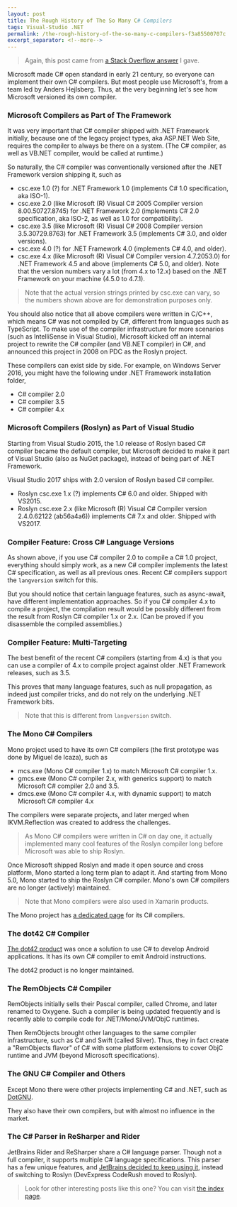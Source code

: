 ```yaml
---
layout: post
title: The Rough History of The So Many C# Compilers
tags: Visual-Studio .NET
permalink: /the-rough-history-of-the-so-many-c-compilers-f3a85500707c
excerpt_separator: <!--more-->
---
```


> Again, this post came from [a Stack Overflow answer](https://stackoverflow.com/questions/22814922/difference-between-c-sharp-compiler-version-and-language-version/46995130#46995130) I gave.

Microsoft made C# open standard in early 21 century, so everyone can implement their own C# compilers. But most people use Microsoft's, from a team led by Anders Hejlsberg. Thus, at the very beginning let's see how Microsoft versioned its own compiler.
<!--more-->

### Microsoft Compilers as Part of The Framework
It was very important that C# compiler shipped with .NET Framework initially, because one of the legacy project types, aka ASP.NET Web Site, requires the compiler to always be there on a system. (The C# compiler, as well as VB.NET compiler, would be called at runtime.)

So naturally, the C# compiler was conventionally versioned after the .NET Framework version shipping it, such as

* csc.exe 1.0 (?) for .NET Framework 1.0 (implements C# 1.0 specification, aka ISO-1).
* csc.exe 2.0 (like Microsoft (R) Visual C# 2005 Compiler version 8.00.50727.8745) for .NET Framework 2.0 (implements C# 2.0 specification, aka ISO-2, as well as 1.0 for compatibility).
* csc.exe 3.5 (like Microsoft (R) Visual C# 2008 Compiler version 3.5.30729.8763) for .NET Framework 3.5 (implements C# 3.0, and older versions).
* csc.exe 4.0 (?) for .NET Framework 4.0 (implements C# 4.0, and older).
* csc.exe 4.x (like Microsoft (R) Visual C# Compiler version 4.7.2053.0) for .NET Framework 4.5 and above (implements C# 5.0, and older). Note that the version numbers vary a lot (from 4.x to 12.x) based on the .NET Framework on your machine (4.5.0 to 4.7.1).

> Note that the actual version strings printed by csc.exe can vary, so the numbers shown above are for demonstration purposes only.

You should also notice that all above compilers were written in C/C++, which means C# was not compiled by C#, different from languages such as TypeScript. To make use of the compiler infrastructure for more scenarios (such as IntelliSense in Visual Studio), Microsoft kicked off an internal project to rewrite the C# compiler (and VB.NET compiler) in C#, and announced this project in 2008 on PDC as the Roslyn project.

These compilers can exist side by side. For example, on Windows Server 2016, you might have the following under .NET Framework installation folder,

* C# compiler 2.0
* C# compiler 3.5
* C# compiler 4.x

### Microsoft Compilers (Roslyn) as Part of Visual Studio
Starting from Visual Studio 2015, the 1.0 release of Roslyn based C# compiler became the default compiler, but Microsoft decided to make it part of Visual Studio (also as NuGet package), instead of being part of .NET Framework.

Visual Studio 2017 ships with 2.0 version of Roslyn based C# compiler.

* Roslyn csc.exe 1.x (?) implements C# 6.0 and older. Shipped with VS2015.
* Roslyn csc.exe 2.x (like Microsoft (R) Visual C# Compiler version 2.4.0.62122 (ab56a4a6)) implements C# 7.x and older. Shipped with VS2017.

### Compiler Feature: Cross C# Language Versions
As shown above, if you use C# compiler 2.0 to compile a C# 1.0 project, everything should simply work, as a new C# compiler implements the latest C# specification, as well as all previous ones. Recent C# compilers support the `langversion` switch for this.

But you should notice that certain language features, such as async-await, have different implementation approaches. So if you C# compiler 4.x to compile a project, the compilation result would be possibly different from the result from Roslyn C# compiler 1.x or 2.x. (Can be proved if you disassemble the compiled assemblies.)

### Compiler Feature: Multi-Targeting
The best benefit of the recent C# compilers (starting from 4.x) is that you can use a compiler of 4.x to compile project against older .NET Framework releases, such as 3.5.

This proves that many language features, such as null propagation, as indeed just compiler tricks, and do not rely on the underlying .NET Framework bits.

> Note that this is different from `langversion` switch.

### The Mono C# Compilers
Mono project used to have its own C# compilers (the first prototype was done by Miguel de Icaza), such as

* mcs.exe (Mono C# compiler 1.x) to match Microsoft C# compiler 1.x.
* gmcs.exe (Mono C# compiler 2.x, with generics support) to match Microsoft C# compiler 2.0 and 3.5.
* dmcs.exe (Mono C# compiler 4.x, with dynamic support) to match Microsoft C# compiler 4.x

The compilers were separate projects, and later merged when IKVM.Reflection was created to address the challenges.

> As Mono C# compilers were written in C# on day one, it actually implemented many cool features of the Roslyn compiler long before Microsoft was able to ship Roslyn.

Once Microsoft shipped Roslyn and made it open source and cross platform, Mono started a long term plan to adapt it. And starting from Mono 5.0, Mono started to ship the Roslyn C# compiler. Mono's own C# compilers are no longer (actively) maintained.

> Note that Mono compilers were also used in Xamarin products.

The Mono project has [a dedicated page](https://www.mono-project.com/docs/about-mono/languages/csharp/) for its C# compilers.

### The dot42 C# Compiler
[The dot42 product](https://github.com/dot42/dot42) was once a solution to use C# to develop Android applications. It has its own C# compiler to emit Android instructions.

The dot42 product is no longer maintained.

### The RemObjects C# Compiler
RemObjects initially sells their Pascal compiler, called Chrome, and later renamed to Oxygene. Such a compiler is being updated frequently and is recently able to compile code for .NET/Mono/JVM/ObjC runtimes.

Then RemObjects brought other languages to the same compiler infrastructure, such as C# and Swift (called Silver). Thus, they in fact create a "RemObjects flavor" of C# with some platform extensions to cover ObjC runtime and JVM (beyond Microsoft specifications).

### The GNU C# Compiler and Others
Except Mono there were other projects implementing C# and .NET, such as [DotGNU](https://www.gnu.org/software/dotgnu/).

They also have their own compilers, but with almost no influence in the market.

### The C# Parser in ReSharper and Rider
JetBrains Rider and ReSharper share a C# language parser. Though not a full compiler, it supports multiple C# language specifications.
This parser has a few unique features, and [JetBrains decided to keep using it](https://blog.jetbrains.com/dotnet/2014/04/10/resharper-and-roslyn-qa/), instead of switching to Roslyn (DevExpress CodeRush moved to Roslyn).

> Look for other interesting posts like this one? You can visit [the index page](https://blog.lextudio.com/all-in-one-for-the-legends-of-net-materials-43c374a01433).